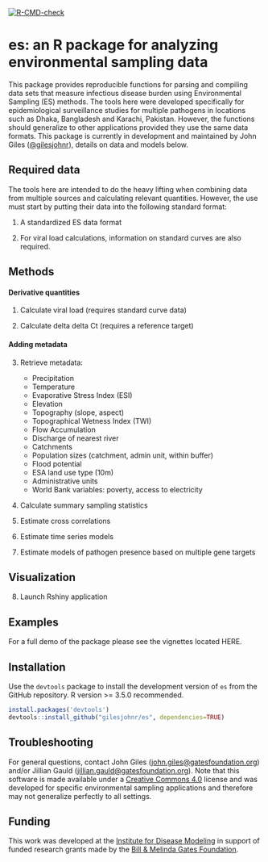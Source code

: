 <!-- badges: start -->
[![R-CMD-check](https://github.com/gilesjohnr/es/actions/workflows/R-CMD-check.yaml/badge.svg)](https://github.com/gilesjohnr/es/actions/workflows/R-CMD-check.yaml)
<!-- badges: end -->

# **es**: an R package for analyzing environmental sampling data

This package provides reproducible functions for parsing and compiling data sets that measure infectious disease burden using Environmental Sampling (ES) methods. The tools here were developed specifically for epidemiological surveillance studies for multiple pathogens in locations such as Dhaka, Bangladesh and Karachi, Pakistan. However, the functions should generalize to other applications provided they use the same data formats. This package is currently in development and maintained by John Giles ([@gilesjohnr](https://github.com/gilesjohnr)), details on data and models below.


## Required data

The tools here are intended to do the heavy lifting when combining data from multiple sources and calculating relevant quantities. However, the use must start by putting their data into the following standard format:

  1. A standardized ES data format
  
  2. For viral load calculations, information on standard curves are also required.



## Methods

#### Derivative quantities

  1. Calculate viral load (requires standard curve data)
  
  2. Calculate delta delta Ct (requires a reference target)
  
#### Adding metadata

  3. Retrieve metadata: 
  
     - Precipitation
     - Temperature
     - Evaporative Stress Index (ESI)
     - Elevation
     - Topography (slope, aspect)
     - Topographical Wetness Index (TWI)
     - Flow Accumulation
     - Discharge of nearest river
     - Catchments
     - Population sizes (catchment, admin unit, within buffer)
     - Flood potential
     - ESA land use type (10m)
     - Administrative units
     - World Bank variables: poverty, access to electricity
     
  
  4. Calculate summary sampling statistics
  
  5. Estimate cross correlations
  
  6. Estimate time series models
  
  7. Estimate models of pathogen presence based on multiple gene targets

## Visualization

  8. Launch Rshiny application

## Examples

For a full demo of the package please see the vignettes located HERE.


## Installation

Use the `devtools` package to install the development version of `es` from the GitHub repository. R version >= 3.5.0 recommended.
```r
install.packages('devtools')
devtools::install_github("gilesjohnr/es", dependencies=TRUE)
```


## Troubleshooting

For general questions, contact John Giles (john.giles@gatesfoundation.org) and/or Jillian Gauld (jillian.gauld@gatesfoundation.org). Note that this software is made available under a [Creative Commons 4.0](https://creativecommons.org/licenses/by/4.0/) license and was developed for specific environmental sampling applications and therefore may not generalize perfectly to all settings.


## Funding

This work was developed at the [Institute for Disease Modeling](https://www.idmod.org/) in support of funded research grants made by the [Bill \& Melinda Gates Foundation](https://www.gatesfoundation.org/).
